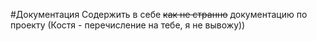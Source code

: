 #Документация
Содержить в себе ~~как не странно~~ документацию по проекту
(Костя - перечисление на тебе, я не вывожу))
